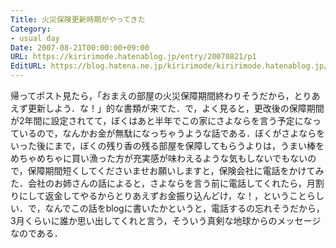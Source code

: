 ```yaml
---
Title: 火災保険更新時期がやってきた
Category:
- usual day
Date: 2007-08-21T00:00:00+09:00
URL: https://kiririmode.hatenablog.jp/entry/20070821/p1
EditURL: https://blog.hatena.ne.jp/kiririmode/kiririmode.hatenablog.jp/atom/entry/8454420450078216916
---
```



帰ってポスト見たら，「おまえの部屋の火災保障期間終わりそうだから，とりあえず更新しよう．な！」的な書類が来てた．で，よく見ると，更改後の保障期間が2年間に設定されてて，ぼくはあと半年でこの家にさよならを言う予定になっているので，なんかお金が無駄になっちゃうような話である．ぼくがさよならをいった後にまで，ぼくの残り香の残る部屋を保障してもらうよりは，うまい棒をめちゃめちゃに買い漁った方が充実感が味わえるような気もしないでもないので，保障期間短くしてくださいませお願いしますと，保険会社に電話をかけてみた．会社のお姉さんの話によると，さよならを言う前に電話してくれたら，月割りにして返金してやるからとりあえずお金振り込んどけ，な！，ということらしい．で，なんでこの話をblogに書いたかというと，電話するの忘れそうだから，3月くらいに誰か思い出してくれと言う，そういう真剣な地球からのメッセージなのである．
